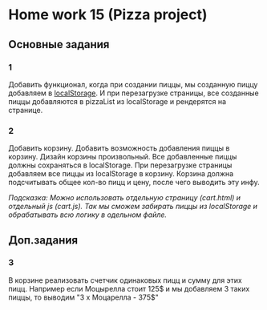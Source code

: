 # Home work 15 (Pizza project)


## Основные задания

### 1
Добавить функционал, когда при создании пиццы, мы созданную пиццу добавляем в [localStorage](https://developer.mozilla.org/ru/docs/Web/API/Window/localStorage). И при перезагрузке страницы, все созданные пиццы добавляются в pizzaList из localStorage и рендерятся на странице.

### 2
Добавить корзину. Добавить возможность добавления пиццы в корзину. Дизайн корзины произвольный. Все добавленные пиццы должны сохраняться в localStorage. При перезагрузке страницы добавляем все пиццы из localStorage в корзину. Корзина должна подсчитывать общее кол-во пицц и цену, после чего выводить эту инфу.

_Подсказка:
Можно использовать отдельную страницу (cart.html) и отдельный js (cart.js).
Так мы сможем забирать пиццы из localStorage и обрабатывать всю логику в одельном файле._


## Доп.задания 

### 3
В корзине реализовать счетчик одинаковых пицц и сумму для этих пицц. Например если Моцырелла стоит 125$ и мы добавляем 3 таких пиццы, то выводим "3 x Моцарелла - 375$"
